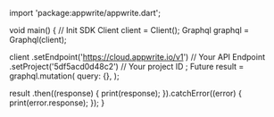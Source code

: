 import 'package:appwrite/appwrite.dart';

void main() { // Init SDK
  Client client = Client();
  Graphql graphql = Graphql(client);

  client
    .setEndpoint('https://cloud.appwrite.io/v1') // Your API Endpoint
    .setProject('5df5acd0d48c2') // Your project ID
  ;
  Future result = graphql.mutation(
    query: {},
  );

  result
    .then((response) {
      print(response);
    }).catchError((error) {
      print(error.response);
  });
}
